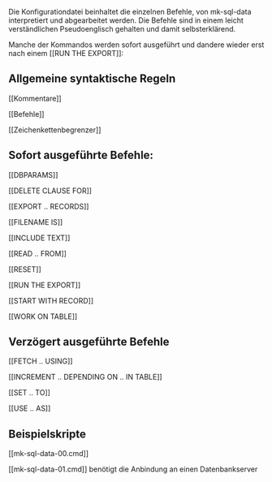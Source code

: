 
Die Konfigurationdatei beinhaltet die einzelnen Befehle, von mk-sql-data interpretiert und abgearbeitet werden. Die Befehle sind in einem leicht verständlichen Pseudoenglisch gehalten und damit selbsterklärend.

Manche der Kommandos werden sofort ausgeführt und dandere wieder erst nach einem [[RUN THE EXPORT]]:

## Allgemeine syntaktische Regeln

[[Kommentare]]

[[Befehle]]

[[Zeichenkettenbegrenzer]]

## Sofort ausgeführte Befehle:

[[DBPARAMS]]		

[[DELETE CLAUSE FOR]]

[[EXPORT .. RECORDS]]

[[FILENAME IS]]

[[INCLUDE TEXT]]

[[READ .. FROM]]

[[RESET]]

[[RUN THE EXPORT]]

[[START WITH RECORD]]

[[WORK ON TABLE]]

## Verzögert ausgeführte Befehle

[[FETCH .. USING]]

[[INCREMENT .. DEPENDING ON .. IN TABLE]]

[[SET .. TO]]

[[USE .. AS]]

## Beispielskripte

[[mk-sql-data-00.cmd]]

[[mk-sql-data-01.cmd]] benötigt die Anbindung an einen Datenbankserver